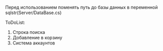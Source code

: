 Перед использованием поменять путь до базы данных в переменной sqlstr(Server/DataBase.cs) 

ToDoList:
1. Строка поиска
2. Добавление в корзину
3. Система аккаунтов
